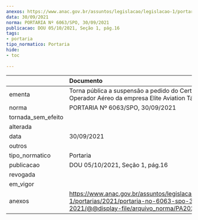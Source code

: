 ```yaml
---
anexos: https://www.anac.gov.br/assuntos/legislacao/legislacao-1/portarias/2021/portaria-no-6063-spo-30-09-2021/@@display-file/arquivo_norma/PA2021-6063.pdf
data: 30/09/2021
norma: PORTARIA Nº 6063/SPO, 30/09/2021
publicacao: DOU 05/10/2021, Seção 1, pág.16
tags:
- portaria
tipo_normatico: Portaria
hide: 
- toc 
 
---
```


|                    | Documento                                                                                                                                            |
|:-------------------|:-----------------------------------------------------------------------------------------------------------------------------------------------------|
| ementa             | Torna pública a suspensão a pedido do Certificado de Operador Aéreo da empresa Elite Aviation Táxi Ltda.                                             |
| norma              | PORTARIA Nº 6063/SPO, 30/09/2021                                                                                                                     |
| tornada_sem_efeito |                                                                                                                                                      |
| alterada           |                                                                                                                                                      |
| data               | 30/09/2021                                                                                                                                           |
| outros             |                                                                                                                                                      |
| tipo_normatico     | Portaria                                                                                                                                             |
| publicacao         | DOU 05/10/2021, Seção 1, pág.16                                                                                                                      |
| revogada           |                                                                                                                                                      |
| em_vigor           |                                                                                                                                                      |
| anexos             | https://www.anac.gov.br/assuntos/legislacao/legislacao-1/portarias/2021/portaria-no-6063-spo-30-09-2021/@@display-file/arquivo_norma/PA2021-6063.pdf |